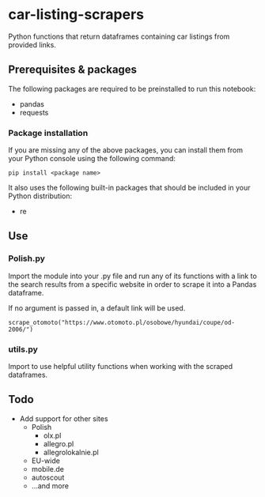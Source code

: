 # car-listing-scrapers
Python functions that return dataframes containing car listings from provided links.

## Prerequisites & packages
The following packages are required to be preinstalled to run this notebook: 
- pandas
- requests
### Package installation
If you are missing any of the above packages, you can install them from your Python console using the following command:
```
pip install <package name>
```
It also uses the following built-in packages that should be included in your Python distribution:
- re
## Use
### Polish.py
Import the module into your .py file and run any of its functions with a link to the search results from a specific website in order to scrape it into a Pandas dataframe. 

If no argument is passed in, a default link will be used.
```
scrape_otomoto("https://www.otomoto.pl/osobowe/hyundai/coupe/od-2006/")
```
### utils.py
Import to use helpful utility functions when working with the scraped dataframes. 

## Todo
- Add support for other sites
  - Polish
    - olx.pl
    - allegro.pl
    - allegrolokalnie.pl
   - EU-wide
    - mobile.de
    - autoscout
   - ...and more
